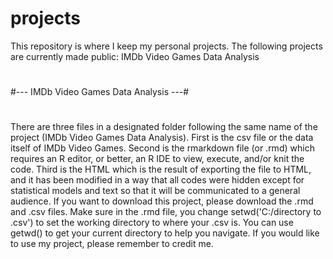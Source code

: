 # projects

This repository is where I keep my personal projects.
The following projects are currently made public: IMDb Video Games Data Analysis

#
#--- IMDb Video Games Data Analysis ---#
#

There are three files in a designated folder following the same name of the project (IMDb Video Games Data Analysis). First is the csv file or the data itself of IMDb Video Games. Second is the rmarkdown file (or .rmd) which requires an R editor, or better, an R IDE to view, execute, and/or knit the code. Third is the HTML which is the result of exporting the file to HTML, and it has been modified in a way that all codes were hidden except for statistical models and text so that it will be communicated to a general audience. If you want to download this project, please download the .rmd and .csv files. Make sure in the .rmd file, you change setwd('C:/directory to .csv') to set the working directory to where your .csv is. You can use getwd() to get your current directory to help you navigate. If you would like to use my project, please remember to credit me.
